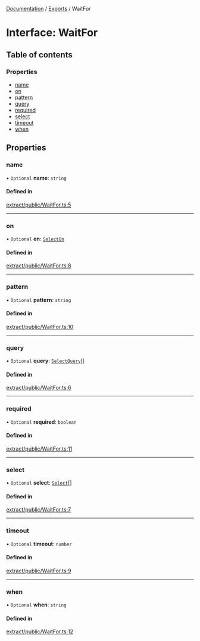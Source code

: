 [Documentation](../README.md) / [Exports](../modules.md) / WaitFor

# Interface: WaitFor

## Table of contents

### Properties

- [name](WaitFor.md#name)
- [on](WaitFor.md#on)
- [pattern](WaitFor.md#pattern)
- [query](WaitFor.md#query)
- [required](WaitFor.md#required)
- [select](WaitFor.md#select)
- [timeout](WaitFor.md#timeout)
- [when](WaitFor.md#when)

## Properties

### name

• `Optional` **name**: `string`

#### Defined in

[extract/public/WaitFor.ts:5](https://github.com/dtempx/syphonx-core/blob/20fc1c8/extract/public/WaitFor.ts#L5)

___

### on

• `Optional` **on**: [`SelectOn`](../modules.md#selecton)

#### Defined in

[extract/public/WaitFor.ts:8](https://github.com/dtempx/syphonx-core/blob/20fc1c8/extract/public/WaitFor.ts#L8)

___

### pattern

• `Optional` **pattern**: `string`

#### Defined in

[extract/public/WaitFor.ts:10](https://github.com/dtempx/syphonx-core/blob/20fc1c8/extract/public/WaitFor.ts#L10)

___

### query

• `Optional` **query**: [`SelectQuery`](../modules.md#selectquery)[]

#### Defined in

[extract/public/WaitFor.ts:6](https://github.com/dtempx/syphonx-core/blob/20fc1c8/extract/public/WaitFor.ts#L6)

___

### required

• `Optional` **required**: `boolean`

#### Defined in

[extract/public/WaitFor.ts:11](https://github.com/dtempx/syphonx-core/blob/20fc1c8/extract/public/WaitFor.ts#L11)

___

### select

• `Optional` **select**: [`Select`](Select.md)[]

#### Defined in

[extract/public/WaitFor.ts:7](https://github.com/dtempx/syphonx-core/blob/20fc1c8/extract/public/WaitFor.ts#L7)

___

### timeout

• `Optional` **timeout**: `number`

#### Defined in

[extract/public/WaitFor.ts:9](https://github.com/dtempx/syphonx-core/blob/20fc1c8/extract/public/WaitFor.ts#L9)

___

### when

• `Optional` **when**: `string`

#### Defined in

[extract/public/WaitFor.ts:12](https://github.com/dtempx/syphonx-core/blob/20fc1c8/extract/public/WaitFor.ts#L12)

